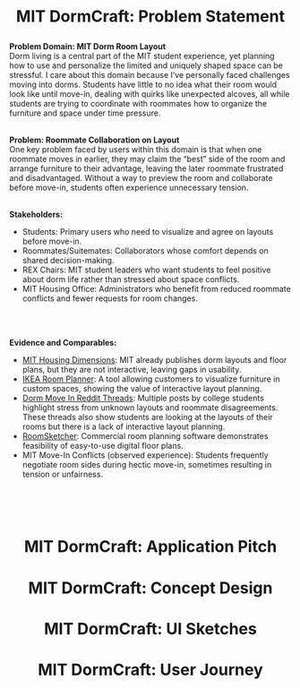 # <p align="center">MIT DormCraft: Problem Statement</p>

**Problem Domain: MIT Dorm Room Layout**
<br>
Dorm living is a central part of the MIT student experience, yet planning how to use and personalize the limited and uniquely shaped space can be stressful. I care about this domain because I’ve personally faced challenges moving into dorms. Students have little to no idea what their room would look like until move-in, dealing with quirks like unexpected alcoves, all while students are trying to coordinate with roommates how to organize the furniture and space under time pressure.
<br>
<br>

**Problem: Roommate Collaboration on Layout**
<br>
One key problem faced by users within this domain is that when one roommate moves in earlier, they may claim the “best” side of the room and arrange furniture to their advantage, leaving the later roommate frustrated and disadvantaged. Without a way to preview the room and collaborate before move-in, students often experience unnecessary tension.
<br>
<br>

**Stakeholders:**
<br>
* Students: Primary users who need to visualize and agree on layouts before move-in.
* Roommates/Suitemates: Collaborators whose comfort depends on shared decision-making.
* REX Chairs: MIT student leaders who want students to feel positive about dorm life rather than stressed about space conflicts.
* MIT Housing Office: Administrators who benefit from reduced roommate conflicts and fewer requests for room changes.
<br>
<br>

**Evidence and Comparables:**
<br>
* [MIT Housing Dimensions](https://mitguidetoresidences.mit.edu/residences): MIT already publishes dorm layouts and floor plans, but they are not interactive, leaving gaps in usability.
* [IKEA Room Planner](https://www.ikea.com/us/en/home-design/room-builder/): A tool allowing customers to visualize furniture in custom spaces, showing the value of interactive layout planning.
* [Dorm Move In Reddit Threads](https://www.reddit.com/r/college/comments/6m5mfd/dorm_layout_thread/): Multiple posts by college students highlight stress from unknown layouts and roommate disagreements. These threads also show students are looking at the layouts of their rooms but there is a lack of interactive layout planning.
* [RoomSketcher](https://www.roomsketcher.com/): Commercial room planning software demonstrates feasibility of easy-to-use digital floor plans.
* MIT Move-In Conflicts (observed experience): Students frequently negotiate room sides during hectic move-in, sometimes resulting in tension or unfairness.
<br>
<br>
<br>

# <p align="center">MIT DormCraft: Application Pitch</p>

# <p align="center">MIT DormCraft: Concept Design</p>

# <p align="center">MIT DormCraft: UI Sketches</p>

# <p align="center">MIT DormCraft: User Journey</p>




